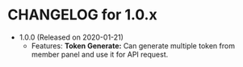 CHANGELOG for 1.0.x
===================

* 1.0.0 (Released on 2020-01-21)
    * Features:
        **Token Generate:** Can generate multiple token from member panel and use it for API request.